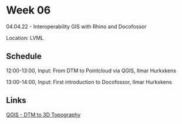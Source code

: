 # Week 06

04.04.22 - Interoperability GIS with Rhino and Docofossor  
  
Location: LVML

## Schedule
12:00-13:00, Input: From DTM to Pointcloud via QGIS, Ilmar Hurkxkens

13:00-14:00, Input: First introduction to Docofossor, Ilmar Hurkxkens
  
## Links

[QGIS - DTM to 3D Topography](https://girot-ethz.github.io/ddm/11_QGIS_Topography.html)
